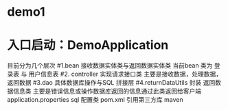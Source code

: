 # demo1
# 入口启动：DemoApplication
目前分为几个层次
#1.bean 接收数据实体类与返回数据实体类
当前bean 类为 登录表 与 用户信息表 
#2. controller 实现请求接口类 主要是接收数据，处理数据，返回数据
#3.dao 具体数据库操作与SQL 拼接层
#4.returnDataUtils 封装 返回数据信息类 主要是错误信息或操作数据库返回的信息通过此类返回给客户端
application.properties sql 配置类
pom.xml 引用第三方库 maven  


